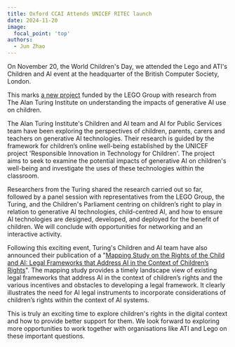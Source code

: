 ```yaml
---
title: Oxford CCAI Attends UNICEF RITEC launch
date: 2024-11-20
image:
  focal_point: 'top'
authors:
  - Jun Zhao
---
```



On November 20, the World Children's Day, we attended the Lego and ATI's Children and AI event at the headquarter of the British Computer Society, London. 


This marks [a new project](https://www.turing.ac.uk/research/research-projects/understanding-impact-generative-ai-use-children) funded by the LEGO Group with research from The Alan Turing Institute on understanding the impacts of generative AI use on children. 

The Alan Turing Institute's Children and AI team and AI for Public Services team have been exploring the perspectives of children, parents, carers and teachers on generative AI technologies. Their research is guided by the framework for children’s online well-being established by the UNICEF project 'Responsible Innovation in Technology for Children'. The project aims to seek to examine the potential impacts of generative AI on children's well-being and investigate the uses of these technologies within the classroom.

Researchers from the Turing shared the research carried out so far, followed by a panel session with representatives from the LEGO Group, the Turing, and the Children's Parliament centring on children’s right to play in relation to generative AI technologies, child-centred AI, and how to ensure AI technologies are designed, developed, and deployed for the benefit of children. We will conclude with opportunities for networking and an interactive activity. 

Following this exciting event, Turing's Children and AI team have also announced their publication of a "[Mapping Study on the Rights of the Child and AI: Legal Frameworks that Address AI in the Context of Children’s Rights](https://rm.coe.int/cdenf-2024-04-mapping-study-children-and-artificial-intelligence-/1680b212f8)". The mapping study provides a timely landscape view of existing legal frameworks that address AI in the context of children’s rights and the various incentives and obstacles to developing a legal framework. It clearly illustrates the need for AI legal instruments to incorporate considerations of children’s rights within the context of AI systems. 


This is truly an exciting time to explore children's rights in the digital context and how to provide better support for them. We look forward to exploring more opportunities to work together with organisations like ATI and Lego on these important questions. 
